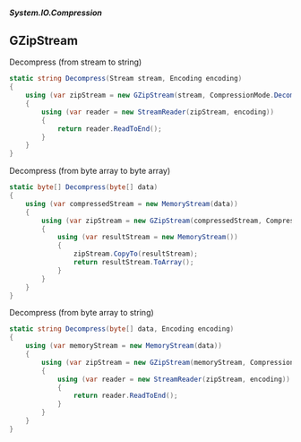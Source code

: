 ##### System.IO.Compression
## GZipStream

Decompress (from stream to string)
``` csharp
static string Decompress(Stream stream, Encoding encoding)
{
    using (var zipStream = new GZipStream(stream, CompressionMode.Decompress))
    {
        using (var reader = new StreamReader(zipStream, encoding))
        {
            return reader.ReadToEnd();
        }
    }
}
```

Decompress (from byte array to byte array)
``` csharp
static byte[] Decompress(byte[] data)
{
    using (var compressedStream = new MemoryStream(data))
    {
        using (var zipStream = new GZipStream(compressedStream, CompressionMode.Decompress))
        {
            using (var resultStream = new MemoryStream())
            {
                zipStream.CopyTo(resultStream);
                return resultStream.ToArray();
            }
        }
    }
}
```

Decompress (from byte array to string)
``` csharp
static string Decompress(byte[] data, Encoding encoding)
{
    using (var memoryStream = new MemoryStream(data))
    {
        using (var zipStream = new GZipStream(memoryStream, CompressionMode.Decompress))
        {
            using (var reader = new StreamReader(zipStream, encoding))
            {
                return reader.ReadToEnd();
            }
        }
    }
}
```
